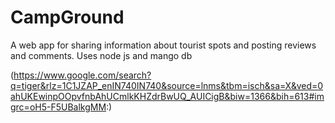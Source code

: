 # CampGround
A web app for sharing information about tourist spots and posting reviews and comments. Uses node js and mango db

(https://www.google.com/search?q=tiger&rlz=1C1JZAP_enIN740IN740&source=lnms&tbm=isch&sa=X&ved=0ahUKEwinpOOpvfnbAhUCmlkKHZdrBwUQ_AUICigB&biw=1366&bih=613#imgrc=oH5-F5UBalkgMM:)
